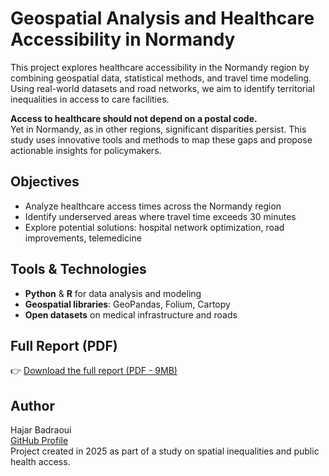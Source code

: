 # Geospatial Analysis and Healthcare Accessibility in Normandy

This project explores healthcare accessibility in the Normandy region by combining geospatial data, statistical methods, and travel time modeling. Using real-world datasets and road networks, we aim to identify territorial inequalities in access to care facilities.

 **Access to healthcare should not depend on a postal code.**  
Yet in Normandy, as in other regions, significant disparities persist. This study uses innovative tools and methods to map these gaps and propose actionable insights for policymakers.

##  Objectives

- Analyze healthcare access times across the Normandy region
- Identify underserved areas where travel time exceeds 30 minutes
- Explore potential solutions: hospital network optimization, road improvements, telemedicine

##  Tools & Technologies

- **Python** & **R** for data analysis and modeling
- **Geospatial libraries**: GeoPandas, Folium, Cartopy
- **Open datasets** on medical infrastructure and roads

##  Full Report (PDF)

👉 [Download the full report (PDF - 9MB)](./Geospatial_Analysis_and_Healthcare_Accessibility_in_Normandy.pdf)

##  Author

Hajar Badraoui  
[GitHub Profile](https://github.com/Hajar-badr)  
Project created in 2025 as part of a study on spatial inequalities and public health access.
